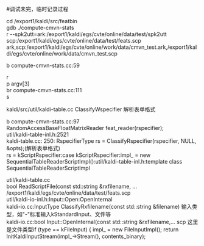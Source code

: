 #调试未完，临时记录过程

cd /export1/kaldi/src/featbin   
gdb ./compute-cmvn-stats   
r --spk2utt=ark:/export1/kaldi/egs/cvte/online/data/test/spk2utt scp:/export1/kaldi/egs/cvte/online/data/test/feats.scp ark,scp:/export1/kaldi/egs/cvte/online/work/data/cmvn_test.ark,/export1/kaldi/egs/cvte/online/work/data/cmvn_test.scp

b compute-cmvn-stats.cc:59

r   
p argv[3]   
br compute-cmvn-stats.cc:111   
s

kaldi/src/util/kaldi-table.cc   ClassifyWspecifier 解析表单格式   

b compute-cmvn-stats.cc:97   
RandomAccessBaseFloatMatrixReader feat_reader(rspecifier);   
util/kaldi-table-inl.h:2521   
kaldi-table.cc: 250: RspecifierType rs = ClassifyRspecifier(rspecifier, NULL, &opts);(解析表单格式)   
rs = kScriptRspecifier:case kScriptRspecifier:impl_ = new SequentialTableReaderScriptImpl<Holder>():util/kaldi-table-inl.h:template<class Holder>  class SequentialTableReaderScriptImpl    
  
util/kaldi-table.cc   
bool ReadScriptFile(const std::string &rxfilename, ...  /export1/kaldi/egs/cvte/online/data/test/feats.scp    
util/kaldi-io-inl.h:Input::Open:OpenInternal     
kaldi-io.cc:InputType ClassifyRxfilename(const std::string &filename)  输入类型，如"-"标准输入kStandardInput、文件等   
kaldi-io.cc:bool Input::OpenInternal(const std::string &rxfilename,...  scp  这里是文件类型if (type ==  kFileInput) {    impl_ = new FileInputImpl(); return InitKaldiInputStream(impl_->Stream(), contents_binary);   


